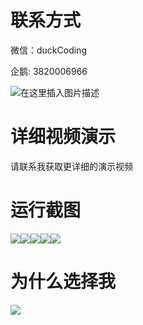 # 联系方式

微信：duckCoding

企鹅: 3820006966

![在这里插入图片描述](http://upload.cxycsx.vip/91ab4bcb4f2c4c6db86365bb6d6e9c62.jpeg)

# 详细视频演示

请联系我获取更详细的演示视频

# 运行截图

![](http://www.bysj52.com/uploadfile/ueditor/image/202306/%E6%AF%95%E8%AE%BEspringboot050%E6%98%9F%E4%B9%8B%E8%AF%AD%E6%98%8E%E6%98%9F%E5%91%A8%E8%BE%B9%E4%BA%A7%E5%93%81%E9%94%80%E5%94%AE%E7%BD%91%E7%AB%99%E7%9A%84%E6%AF%95%E4%B8%9A%E8%AE%BE%E8%AE%A1/3.png)![](http://www.bysj52.com/uploadfile/ueditor/image/202306/%E6%AF%95%E8%AE%BEspringboot050%E6%98%9F%E4%B9%8B%E8%AF%AD%E6%98%8E%E6%98%9F%E5%91%A8%E8%BE%B9%E4%BA%A7%E5%93%81%E9%94%80%E5%94%AE%E7%BD%91%E7%AB%99%E7%9A%84%E6%AF%95%E4%B8%9A%E8%AE%BE%E8%AE%A1/2.png)![](http://www.bysj52.com/uploadfile/ueditor/image/202306/%E6%AF%95%E8%AE%BEspringboot050%E6%98%9F%E4%B9%8B%E8%AF%AD%E6%98%8E%E6%98%9F%E5%91%A8%E8%BE%B9%E4%BA%A7%E5%93%81%E9%94%80%E5%94%AE%E7%BD%91%E7%AB%99%E7%9A%84%E6%AF%95%E4%B8%9A%E8%AE%BE%E8%AE%A1/1.png)![](http://www.bysj52.com/uploadfile/ueditor/image/202306/%E6%AF%95%E8%AE%BEspringboot050%E6%98%9F%E4%B9%8B%E8%AF%AD%E6%98%8E%E6%98%9F%E5%91%A8%E8%BE%B9%E4%BA%A7%E5%93%81%E9%94%80%E5%94%AE%E7%BD%91%E7%AB%99%E7%9A%84%E6%AF%95%E4%B8%9A%E8%AE%BE%E8%AE%A1/4.png)![](http://www.bysj52.com/uploadfile/ueditor/image/202306/%E6%AF%95%E8%AE%BEspringboot050%E6%98%9F%E4%B9%8B%E8%AF%AD%E6%98%8E%E6%98%9F%E5%91%A8%E8%BE%B9%E4%BA%A7%E5%93%81%E9%94%80%E5%94%AE%E7%BD%91%E7%AB%99%E7%9A%84%E6%AF%95%E4%B8%9A%E8%AE%BE%E8%AE%A1/5.png)

# 为什么选择我

![](http://upload.cxycsx.vip/%E7%A8%8B%E5%BA%8F%E8%AE%BE%E8%AE%A1.png)


